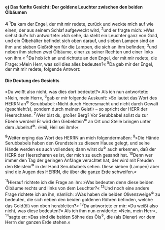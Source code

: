 #### e) Das fünfte Gesicht: Der goldene Leuchter zwischen den beiden Ölbäumen

__4__
<sup>1</sup>Da kam der Engel, der mit mir redete, zurück und weckte mich auf wie einen, der aus seinem Schlaf aufgeweckt wird,
<sup>2</sup>und er fragte mich: »Was siehst du?« Ich antwortete: »Ich sehe, da steht ein Leuchter ganz von Gold, und ein Ölbehälter befindet sich oben darauf, und sieben Lampen sind an ihm und sieben Gießröhren für die Lampen, die sich an ihm befinden;
<sup>3</sup>und neben ihm stehen zwei Ölbäume, einer zu seiner Rechten und einer links von ihm.«
<sup>4</sup>Da hob ich an und richtete an den Engel, der mit mir redete, die Frage: »Mein Herr, was soll dies alles bedeuten?«
<sup>5</sup>Da gab mir der Engel, der mit mir redete, folgende Antwort:

#### Die Deutung des Gesichts

»Du weißt also nicht, was dies dort bedeutet?« Als ich nun antwortete: »Nein, mein Herr«,
<sup>6</sup>gab er mir folgende Auskunft: »So lautet das Wort des HERRN an<sup title="oder: über">&#x2732;</sup> Serubbabel: ›Nicht durch Heeresmacht und nicht durch Gewalt (geschieht’s), sondern durch meinen Geist!‹ – so spricht der HERR der Heerscharen.
<sup>7</sup>›Wer bist du, großer Berg? Vor Serubbabel sollst du zur Ebene werden! Er wird den Giebelstein<sup title="oder: Schlußstein">&#x2732;</sup> an Ort und Stelle bringen unter dem Jubelruf<sup title="oder: lauten Zuruf">&#x2732;</sup>: ›Heil, Heil sei ihm!‹«

<sup>8</sup>Weiter erging das Wort des HERRN an mich folgendermaßen:
<sup>9</sup>»Die Hände Serubbabels haben den Grundstein zu diesem Hause gelegt, und seine Hände werden es auch vollenden; dann wirst du<sup title="oder: werdet ihr">&#x2732;</sup> auch erkennen, daß der HERR der Heerscharen es ist, der mich zu euch gesandt hat.
<sup>10</sup>Denn wer immer den Tag der geringen Anfänge verachtet hat, der wird mit Freuden den Bleistein<sup title="= bleiernen Schlußstein">&#x2732;</sup> in der Hand Serubbabels sehen. Diese sieben (Lampen) aber sind die Augen des HERRN, die über die ganze Erde schweifen.«

<sup>11</sup>Hierauf richtete ich die Frage an ihn: »Was bedeuten denn diese beiden Ölbäume rechts und links von dem Leuchter?«
<sup>12</sup>Und noch eine andere Frage richtete ich an ihn, nämlich: »Was haben die beiden Olivenzweige<sup title="oder: die an den Ölbäumen befindlichen Büschel">&#x2732;</sup> zu bedeuten, die sich neben den beiden goldenen Röhren befinden, welche das Gold(öl) von oben herableiten?«
<sup>13</sup>Da antwortete er mir: »Du weißt also nicht, was diese bedeuten?« Als ich ihm nun erwiderte: »Nein, mein Herr«,
<sup>14</sup>sagte er: »Das sind die beiden Söhne des Öls<sup title="d.h. die beiden Gesalbten: Fürst und Priester">&#x2732;</sup>, die (als Diener) vor dem Herrn der ganzen Erde stehen.«